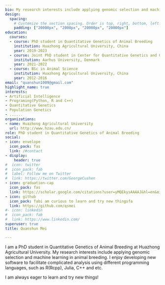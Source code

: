 ```yaml
---
bio: My research interests include applying genomic selection and machine learning in animal breeding.
design:
  spacing:
    # Customize the section spacing. Order is top, right, bottom, left.
    padding: ["20000px", "2000px", "20000px", "20000px"]
education:
  courses:
  - course: PhD student in Quantitative Genetics of Animal Breeding
    institution: Huazhong Agricultural University, China
    year: 2019-2023
  - course: Joint PhD student in Center for Quantitative Genetics and Genomics
    institution: Aarhus University, Denmark
    year: 2021-2022
  - course: BSc in Animal Science
    institution: Huazhong Agricultural University, China
    year: 2012-2016
email: "quanshun1009@gmail.com"
highlight_name: true
interests:
- Artificial Intelligence
- Programing(Python, R and C++)
- Quantitative Genetics
- Population Genetics
- ......
organizations:
- name: Huazhong Agricultural University
  url: http://www.hzau.edu.cn/
role: PhD student in Quantitative Genetics of Animal Breeding
social:
- icon: envelope
  icon_pack: fas
  link: /#contact
- display:
    header: true
#  icon: twitter
#  icon_pack: fab
#  label: Follow me on Twitter
#  link: https://twitter.com/GeorgeCushen
- icon: graduation-cap
  icon_pack: fas
  link: https://scholar.google.com/citations?user=yMQEkysAAAAJ&hl=en&oi=ao
- icon: github
  icon_pack: fabi am curious to learn and try new thingsfa
  link: https://github.com/qsmei
#- icon: linkedin
#  icon_pack: fab
#  link: https://www.linkedin.com/
superuser: true
title: Quanshun Mei 

---
```




I am a PhD student in Quantitative Genetics of Animal Breeding at Huazhong Agricultural University. My research interests include applying genomic selection and machine learning in animal breeding. I enjoy developing new software to facilitate complicated analysis using different programming languages, such as R(Rcpp), Julia, C++ and etc.  

I am always eager to learn and try new things!